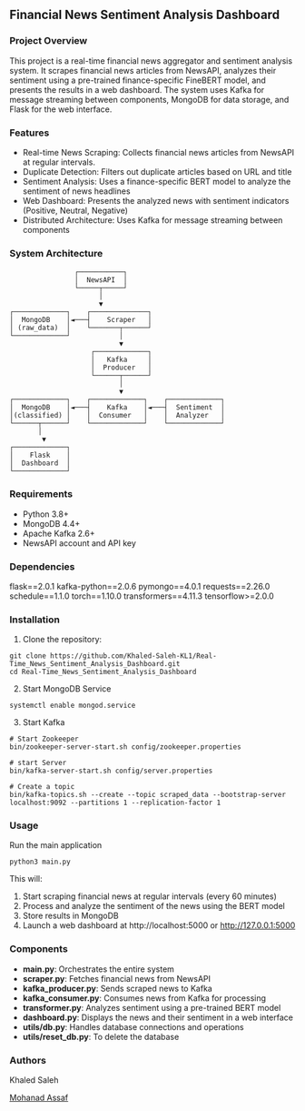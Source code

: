 ## Financial News Sentiment Analysis Dashboard

### Project Overview
This project is a real-time financial news aggregator and sentiment analysis system. It scrapes financial news articles from NewsAPI, analyzes their sentiment using a pre-trained finance-specific FineBERT model, and presents the results in a web dashboard. The system uses Kafka for message streaming between components, MongoDB for data storage, and Flask for the web interface.

### Features
- Real-time News Scraping: Collects financial news articles from NewsAPI at regular intervals.
- Duplicate Detection: Filters out duplicate articles based on URL and title
- Sentiment Analysis: Uses a finance-specific BERT model to analyze the sentiment of news headlines
- Web Dashboard: Presents the analyzed news with sentiment indicators (Positive, Neutral, Negative)
- Distributed Architecture: Uses Kafka for message streaming between components

### System Architecture
```
                ┌───────────┐
                │  NewsAPI  │
                └─────┬─────┘
                      │
                      ▼
┌─────────────┐    ┌──────────────┐
│  MongoDB    │◄───┤    Scraper   │
│ (raw_data)  │    └───────┬──────┘
└─────────────┘            │
                           ▼
                    ┌─────────────┐
                    │   Kafka     │
                    │  Producer   │
                    └──────┬──────┘
                           │
                           ▼
┌─────────────┐    ┌─────────────┐    ┌─────────────┐
│  MongoDB    │◄───┤    Kafka    │◄───┤  Sentiment  │
│(classified) │    │  Consumer   │    │  Analyzer   │
└──────┬──────┘    └─────────────┘    └─────────────┘
       │
        ▼
┌─────────────┐
│    Flask    │
│  Dashboard  │
└─────────────┘
```

### Requirements
- Python 3.8+
- MongoDB 4.4+
- Apache Kafka 2.6+
- NewsAPI account and API key

### Dependencies
flask==2.0.1
kafka-python==2.0.6
pymongo==4.0.1
requests==2.26.0
schedule==1.1.0
torch==1.10.0
transformers==4.11.3
tensorflow>=2.0.0

### Installation
1. Clone the repository:
```
git clone https://github.com/Khaled-Saleh-KL1/Real-Time_News_Sentiment_Analysis_Dashboard.git
cd Real-Time_News_Sentiment_Analysis_Dashboard
```

2. Start MongoDB Service
```
systemctl enable mongod.service
```

3. Start Kafka
```
# Start Zookeeper
bin/zookeeper-server-start.sh config/zookeeper.properties

# start Server
bin/kafka-server-start.sh config/server.properties

# Create a topic
bin/kafka-topics.sh --create --topic scraped_data --bootstrap-server localhost:9092 --partitions 1 --replication-factor 1
```

### Usage
Run the main application
```
python3 main.py
```
This will:
1. Start scraping financial news at regular intervals (every 60 minutes)
2. Process and analyze the sentiment of the news using the BERT model
3. Store results in MongoDB
4. Launch a web dashboard at http://localhost:5000 or http://127.0.0.1:5000

### Components
- **main.py**: Orchestrates the entire system
- **scraper.py**: Fetches financial news from NewsAPI
- **kafka_producer.py**: Sends scraped news to Kafka
- **kafka_consumer.py**: Consumes news from Kafka for processing
- **transformer.py**: Analyzes sentiment using a pre-trained BERT model
- **dashboard.py**: Displays the news and their sentiment in a web interface
- **utils/db.py**: Handles database connections and operations
- **utils/reset_db.py**: To delete the database

### Authors
Khaled Saleh

[Mohanad Assaf](https://github.com/kabuto1012)

